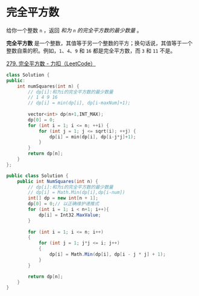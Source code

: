 # 完全平方数

给你一个整数 `n` ，返回 *和为 `n` 的完全平方数的最少数量* 。

**完全平方数** 是一个整数，其值等于另一个整数的平方；换句话说，其值等于一个整数自乘的积。例如，`1`、`4`、`9` 和 `16` 都是完全平方数，而 `3` 和 `11` 不是。

[279. 完全平方数 - 力扣（LeetCode）](https://leetcode.cn/problems/perfect-squares/description/)

```c++
class Solution {
public:
    int numSquares(int n) {
        // dp[i]:和为i的完全平方数的最少数量
        // 1 4 9 16
        // dp[i] = min(dp[i], dp[i-maxNum]+1);
        
        vector<int> dp(n+1,INT_MAX);
        dp[0] = 0;
        for (int i = 1; i <= n; ++i) {
            for (int j = 1; j <= sqrt(i); ++j) {
                dp[i] = min(dp[i], dp[i-j*j]+1);
            }
        }
        return dp[n];
    }
};
```

```c#
public class Solution {
    public int NumSquares(int n) {
        // dp[i]:和为i的完全平方数的最少数量
        // dp[i] = Math.Min(dp[i],dp[i-num])
        int[] dp = new int[n + 1];
        dp[0] = 0;// 以正确维护递推式
        for (int i = 1; i < n+1; i++){
            dp[i] = Int32.MaxValue;
        }
        
        for (int i = 1; i <= n; i++)
        {
            for (int j = 1; j*j <= i; j++)
            {
                dp[i] = Math.Min(dp[i], dp[i - j * j] + 1);
            }
        }

        return dp[n];
    }
}
```

